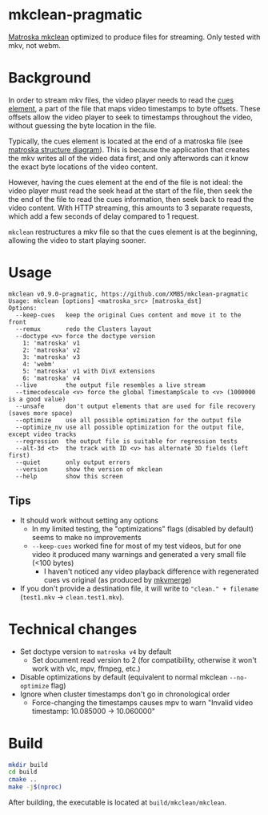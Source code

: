 # mkclean-pragmatic

[Matroska mkclean](https://www.matroska.org/downloads/mkclean.html) optimized to produce files for streaming. Only tested with mkv, not webm.

# Background

In order to stream mkv files, the video player needs to read the [cues element](https://www.matroska.org/technical/cues.html), a part of the file that maps video timestamps to byte offsets. These offsets allow the video player to seek to timestamps throughout the video, without guessing the byte location in the file.

Typically, the cues element is located at the end of a matroska file (see [matroska structure diagram](https://www.matroska.org/technical/diagram.html)). This is because the application that creates the mkv writes all of the video data first, and only afterwords can it know the exact byte locations of the video content.

However, having the cues element at the end of the file is not ideal: the video player must read the seek head at the start of the file, then seek the the end of the file to read the cues information, then seek back to read the video content. With HTTP streaming, this amounts to 3 separate requests, which add a few seconds of delay compared to 1 request.

`mkclean` restructures a mkv file so that the cues element is at the beginning, allowing the video to start playing sooner.

# Usage

```
mkclean v0.9.0-pragmatic, https://github.com/XMB5/mkclean-pragmatic
Usage: mkclean [options] <matroska_src> [matroska_dst]
Options:
  --keep-cues   keep the original Cues content and move it to the front
  --remux       redo the Clusters layout
  --doctype <v> force the doctype version
    1: 'matroska' v1
    2: 'matroska' v2
    3: 'matroska' v3
    4: 'webm'
    5: 'matroska' v1 with DivX extensions
    6: 'matroska' v4
  --live        the output file resembles a live stream
  --timecodescale <v> force the global TimestampScale to <v> (1000000 is a good value)
  --unsafe      don't output elements that are used for file recovery (saves more space)
  --optimize    use all possible optimization for the output file
  --optimize_nv use all possible optimization for the output file, except video tracks
  --regression  the output file is suitable for regression tests
  --alt-3d <t>  the track with ID <v> has alternate 3D fields (left first)
  --quiet       only output errors
  --version     show the version of mkclean
  --help        show this screen
```

## Tips

- It should work without setting any options
  - In my limited testing, the "optimizations" flags (disabled by default) seems to make no improvements
  - `--keep-cues` worked fine for most of my test videos, but for one video it produced many warnings and generated a very small file (<100 bytes)
    - I haven't noticed any video playback difference with regenerated cues vs original (as produced by [mkvmerge](https://mkvtoolnix.download/doc/mkvmerge.html))
- If you don't provide a destination file, it will write to `"clean." + filename` (`test1.mkv` -> `clean.test1.mkv`).

# Technical changes

- Set doctype version to `matroska v4` by default
  - Set document read version to 2 (for compatibility, otherwise it won't work with vlc, mpv, ffmpeg, etc.)
- Disable optimizations by default (equivalent to normal mkclean `--no-optimize` flag)
- Ignore when cluster timestamps don't go in chronological order
  - Force-changing the timestamps causes mpv to warn "Invalid video timestamp: 10.085000 -> 10.060000"

# Build

```bash
mkdir build
cd build
cmake ..
make -j$(nproc)
```
After building, the executable is located at `build/mkclean/mkclean`.
